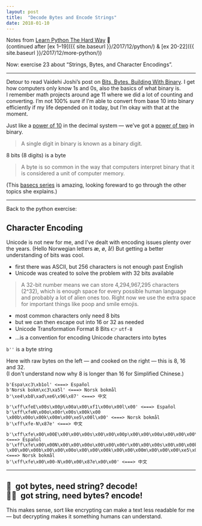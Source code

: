 ```yaml
---
layout: post
title:  "Decode Bytes and Encode Strings"
date: 2018-01-10
---
```


Notes from [Learn Python The Hard Way](https://learncodethehardway.org/python/) 🐍 <br>
(continued after [ex 1–19]({{ site.baseurl }}/2017/12/python/) &
[ex 20-22]({{ site.baseurl }}/2017/12/more-python/))

Now: exercise 23 about “Strings, Bytes, and Character Encodings”.

---

Detour to read Vaidehi Joshi’s post on [Bits, Bytes, Building With Binary](https://medium.com/basecs/bits-bytes-building-with-binary-13cb4289aafa). I get how computers only know 1s and 0s, also the basics of what binary is. I&nbsp;remember math projects around age 11 where we did a lot of counting and converting. I’m not 100% sure if I’m able to convert from base 10 into binary efficiently if my life depended on it today, but I’m okay with that at the moment.

Just like a [power of 10](https://en.wikipedia.org/wiki/Power_of_10) in the decimal system — we’ve got a [power of two](https://en.wikipedia.org/wiki/Power_of_two) in binary.

> A single digit in binary is known as a binary digit.

8 bits (8 digits) is a byte

> A byte is so common in the way that computers interpret binary that it is considered a unit of computer memory.

(This [basecs series](https://github.com/vaidehijoshi/basecs-series) is amazing, looking foreward to go through the other topics she explains.)

---

Back to the python exercise:

## Character Encoding

Unicode is not new for me, and I’ve dealt with encoding issues plenty over the years. (Hello Norwegian letters æ, ø, å!) But getting a better understanding of bits was cool.

* first there was ASCII, but 256 characters is not enough past English
* Unicode was created to solve the problem with 32 bits available

> A 32-bit number means we can store 4,294,967,295 characters (2^32), which is enough space for every possible human language and probably a lot of alien ones too. Right now we use the extra space for important things like poop and smile emojis.


* most common characters only need 8 bits
* but we can then escape out into 16 or 32 as needed
* Unicode Transformation Format 8 Bits 👉 `utf-8`
* …is a convention for encoding Unicode characters into bytes


`b''` is a byte string

Here with raw bytes on the left — and cooked on the right — this is 8, 16 and 32.<br>
(I don't understand now why 8 is longer than 16 for Simplified Chinese.)

```
b'Espa\xc3\xb1ol' <===> Español
b'Norsk bokm\xc3\xa5l' <===> Norsk bokmål
b'\xe4\xb8\xad\xe6\x96\x87' <===> 中文
```

```
b'\xff\xfeE\x00s\x00p\x00a\x00\xf1\x00o\x00l\x00' <===> Español
b'\xff\xfeN\x00o\x00r\x00s\x00k\x00 \x00b\x00o\x00k\x00m\x00\xe5\x00l\x00' <===> Norsk bokmål
b'\xff\xfe-N\x87e' <===> 中文
```

```
b'\xff\xfe\x00\x00E\x00\x00\x00s\x00\x00\x00p\x00\x00\x00a\x00\x00\x00\xf1\x00\x00\x00o\x00\x00\x00l\x00\x00\x00' <===> Español
b'\xff\xfe\x00\x00N\x00\x00\x00o\x00\x00\x00r\x00\x00\x00s\x00\x00\x00k\x00\x00\x00 \x00\x00\x00b\x00\x00\x00o\x00\x00\x00k\x00\x00\x00m\x00\x00\x00\xe5\x00\x00\x00l\x00\x00\x00' <===> Norsk bokmål
b'\xff\xfe\x00\x00-N\x00\x00\x87e\x00\x00' <===> 中文
```

---

## 🤖&ensp;got bytes, need string? decode!<br>💁‍♀️&ensp;got string, need bytes? encode!

This makes sense, sort like encrypting can make a text less readable for me — but decrypting makes it something humans can understand.
